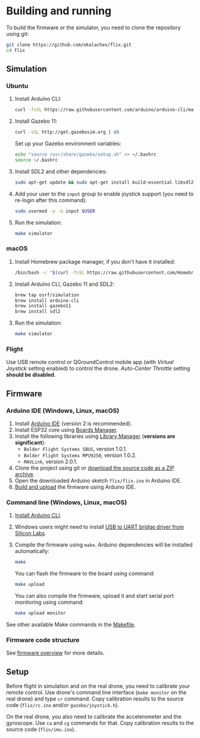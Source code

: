 # Building and running

To build the firmware or the simulator, you need to clone the repository using git:

```bash
git clone https://github.com/okalachev/flix.git
cd flix
```

## Simulation

### Ubuntu

1. Install Arduino CLI:

   ```bash
   curl -fsSL https://raw.githubusercontent.com/arduino/arduino-cli/master/install.sh | BINDIR=~/local/bin sh
   ```

2. Install Gazebo 11:

   ```bash
   curl -sSL http://get.gazebosim.org | sh
   ```

   Set up your Gazebo environment variables:

   ```bash
   echo "source /usr/share/gazebo/setup.sh" >> ~/.bashrc
   source ~/.bashrc
   ```

3. Install SDL2 and other dependencies:

   ```bash
   sudo apt-get update && sudo apt-get install build-essential libsdl2-dev
   ```

4. Add your user to the `input` group to enable joystick support (you need to re-login after this command):

   ```bash
   sudo usermod -a -G input $USER
   ```

5. Run the simulation:

   ```bash
   make simulator
   ```

### macOS

1. Install Homebrew package manager, if you don't have it installed:

   ```bash
   /bin/bash -c "$(curl -fsSL https://raw.githubusercontent.com/Homebrew/install/HEAD/install.sh)"
   ```

2. Install Arduino CLI, Gazebo 11 and SDL2:

   ```bash
   brew tap osrf/simulation
   brew install arduino-cli
   brew install gazebo11
   brew install sdl2
   ```

3. Run the simulation:

   ```bash
   make simulator
   ```

### Flight

Use USB remote control or QGroundControl mobile app (with *Virtual Joystick* setting enabled) to control the drone. *Auto-Center Throttle* setting **should be disabled**.

## Firmware

### Arduino IDE (Windows, Linux, macOS)

1. Install [Arduino IDE](https://www.arduino.cc/en/software) (version 2 is recommended).
2. Install ESP32 core using [Boards Manager](https://docs.arduino.cc/learn/starting-guide/cores).
3. Install the following libraries using [Library Manager](https://docs.arduino.cc/software/ide-v2/tutorials/ide-v2-installing-a-library) (**versions are significant**):
   * `Bolder Flight Systems SBUS`, version 1.0.1.
   * `Bolder Flight Systems MPU9250`, version 1.0.2.
   * `MAVLink`, version 2.0.1.
4. Clone the project using git or [download the source code as a ZIP archive](https://codeload.github.com/okalachev/flix/zip/refs/heads/master).
5. Open the downloaded Arduino sketch `flix/flix.ino` in Arduino IDE.
6. [Build and upload](https://docs.arduino.cc/software/ide-v2/tutorials/getting-started/ide-v2-uploading-a-sketch) the firmware using Arduino IDE.

### Command line (Windows, Linux, macOS)

1. [Install Arduino CLI](https://arduino.github.io/arduino-cli/installation/).
2. Windows users might need to install [USB to UART bridge driver from Silicon Labs](https://www.silabs.com/developers/usb-to-uart-bridge-vcp-drivers).
3. Compile the firmware using `make`. Arduino dependencies will be installed automatically:

   ```bash
   make
   ```

   You can flash the firmware to the board using command:

   ```bash
   make upload
   ```

   You can also compile the firmware, upload it and start serial port monitoring using command:

   ```bash
   make upload monitor
   ```

See other available Make commands in the [Makefile](../Makefile).

### Firmware code structure

See [firmware overview](firmware.md) for more details.

## Setup

Before flight in simulation and on the real drone, you need to calibrate your remote control. Use drone's command line interface (`make monitor` on the real drone) and type `cr` command. Copy calibration results to the source code (`flix/rc.ino` and/or `gazebo/joystick.h`).

On the real drone, you also need to calibrate the accelerometer and the gyroscope. Use `ca` and `cg` commands for that. Copy calibration results to the source code (`flix/imu.ino`).
